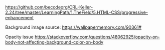 https://github.com/becodeorg/CRL-Keller-2.24/tree/master/LearningPath/1.TheField/5.HTML-CSS/progressive-enhancement

Background image source: 
https://wallpapermemory.com/90361#

Opacity issue 
https://stackoverflow.com/questions/48062925/opacity-on-body-not-affecting-background-color-on-body
